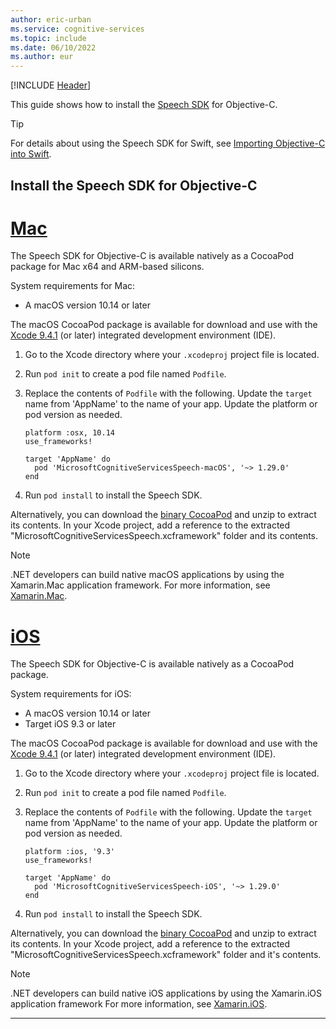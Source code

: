 ```yaml
---
author: eric-urban
ms.service: cognitive-services
ms.topic: include
ms.date: 06/10/2022
ms.author: eur
---
```


[!INCLUDE [Header](../../common/objectivec.md)]

This guide shows how to install the [Speech SDK](~/articles/cognitive-services/speech-service/speech-sdk.md) for Objective-C. 

> [!TIP]
> For details about using the Speech SDK for Swift, see [Importing Objective-C into Swift](https://developer.apple.com/documentation/swift/imported_c_and_objective-c_apis/importing_objective-c_into_swift).

## Install the Speech SDK for Objective-C

# [Mac](#tab/mac)

The Speech SDK for Objective-C is available natively as a CocoaPod package for Mac x64 and ARM-based silicons. 

System requirements for Mac:

- A macOS version 10.14 or later

The macOS CocoaPod package is available for download and use with the [Xcode 9.4.1](https://apps.apple.com/us/app/xcode/id497799835) (or later) integrated development environment (IDE). 

1. Go to the Xcode directory where your `.xcodeproj` project file is located.
1. Run `pod init` to create a pod file named `Podfile`.
1. Replace the contents of `Podfile` with the following. Update the `target` name from 'AppName' to the name of your app. Update the platform or pod version as needed.

    ```
    platform :osx, 10.14
    use_frameworks!
    
    target 'AppName' do
      pod 'MicrosoftCognitiveServicesSpeech-macOS', '~> 1.29.0'
    end
    ```
1. Run `pod install` to install the Speech SDK.

Alternatively, you can download the [binary CocoaPod](https://aka.ms/csspeech/macosbinary) and unzip to extract its contents. In your Xcode project, add a reference to the extracted "MicrosoftCognitiveServicesSpeech.xcframework" folder and its contents.

> [!NOTE]
> .NET developers can build native macOS applications by using the Xamarin.Mac application framework. For more information, see [Xamarin.Mac](/xamarin/mac/).

# [iOS](#tab/ios)

The Speech SDK for Objective-C is available natively as a CocoaPod package.

System requirements for iOS:

- A macOS version 10.14 or later
- Target iOS 9.3 or later

The macOS CocoaPod package is available for download and use with the [Xcode 9.4.1](https://apps.apple.com/us/app/xcode/id497799835) (or later) integrated development environment (IDE). 

1. Go to the Xcode directory where your `.xcodeproj` project file is located.
1. Run `pod init` to create a pod file named `Podfile`.
1. Replace the contents of `Podfile` with the following. Update the `target` name from 'AppName' to the name of your app. Update the platform or pod version as needed.

    ```
    platform :ios, '9.3'
    use_frameworks!
    
    target 'AppName' do
      pod 'MicrosoftCognitiveServicesSpeech-iOS', '~> 1.29.0'
    end
    ```
1. Run `pod install` to install the Speech SDK.

Alternatively, you can download the [binary CocoaPod](https://aka.ms/csspeech/iosbinary) and unzip to extract its contents. In your Xcode project, add a reference to the extracted "MicrosoftCognitiveServicesSpeech.xcframework" folder and it's contents.

> [!NOTE]
> .NET developers can build native iOS applications by using the Xamarin.iOS application framework For more information, see [Xamarin.iOS](/xamarin/ios/).


---
